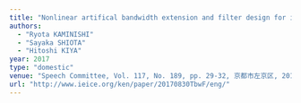 ```yaml
---
title: "Nonlinear artifical bandwidth extension and filter design for i-vector based speaker verification"
authors:
  - "Ryota KAMINISHI"
  - "Sayaka SHIOTA"
  - "Hitoshi KIYA"
year: 2017
type: "domestic"
venue: "Speech Committee, Vol. 117, No. 189, pp. 29-32, 京都市左京区, 2017-08-30."
url: "http://www.ieice.org/ken/paper/20170830TbwF/eng/"
---
```

